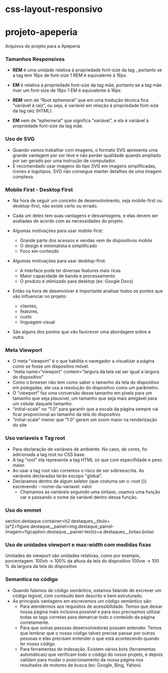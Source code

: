 # css-layout-responsivo

# projeto-apeperia
Arquivos do projeto para a Apeperia

### Tamanhos Responsivos

* **REM** é uma unidade relativa à propriedade font-size da tag <html>, portanto se a tag <html> tem 16px de font-size 1 REM é equivalente à 16px. 
* **EM** é relativa à propriedade font-size da tag mãe, portanto se a tag mãe tiver um font-size de 16px 1 EM é equivalente à 16px.

* **REM** vem de “Root ephemeral” que em uma tradução técnica fica “variável à raiz”, ou seja, é variável em relação à propriedade font-size da tag raiz (HTML). 
* **EM** vem de “ephemeral” que significa “variável”, e ela é variável à propriedade font-size da tag mãe.

### Uso de SVG

* Quando vamos trabalhar com imagens, o formato SVG apresenta uma grande vantagem por ser leve e não perder qualidade quando ampliado por ser
 gerado por uma instrução de computador.
* É recomendado usar imagens do tipo SVG em imagens simplificadas, ícones e logotipos. SVG não consegue manter detalhes de uma imagem complexa.

### Mobile First - Desktop First

* Na hora de seguir um conceito de desenvolvimento, seja mobile-first ou desktop-first, não existe certo ou errado. 
* Cada um deles tem suas vantagens e desvantagens, e elas devem ser avaliadas de acordo com as necessidades do projeto.

* Algumas motivações para usar mobile-first:
   + Grande parte dos acessos e vendas vem de dispositivos mobile
   + O design é minimalista e simplificado
   + Foco em conteúdo
* Algumas motivações para usar desktop-first:
   + A interface pode ter diversas features mais ricas
   + Maior capacidade de banda e processamento
   + O produto é otimizado para desktop (ex: Google Docs)

* Então na hora de desenvolver é importante analisar todos os pontos que vão influenciar no projeto:
   + clientes, 
   + features, 
   + custo
   + linguagem visual
* São alguns dos pontos que vão favorecer uma abordagem sobre a outra.

### Meta Viewport
+ O meta “viewport” é o que habilita o navegador a visualizar a página como se fosse um dispositivo móvel.
+ “meta name=“viewport” content=”largura da tela vai ser igual a largura do dispositivo”
+ Como o browser não tem como saber o tamanho da tela do dispositivo em polegadas, ele usa a resolução do dispositivo como um parâmetro. 
+ O “viewport” faz uma conversão desse tamanho em pixels para um tamanho que seja plausível, um tamanho que seja mais amigável para um celular daquele tamanho. 
+ “initial-scale” no “1.0” para garantir que a escala da página sempre vai ficar proporcional ao tamanho da tela do dispositivo
+ “initial-scale” menor que “1.0” geram um zoom maior na renderização do site

### Uso variaveis e Tag root
* Para declaração de variáveis de ambiente. No caso, de cores, foi adicionada a tag root no CSS base.
* A tag "root" ela representa a tag HTML só que com especifidade e peso maior.
* Ao usar a tag root não corremos o risco de ser sobreescrita. As variáveis declaradas terão escopo "global". 
* Declaramos dentro de algum seletor (que costuma ser o :root {}) escrevendo --nome-da-variavel: valor
   + Chamamos as variáveis seguindo uma sintaxe, usamos uma função var e passando o nome da variável dentro dessa função.
   
### Uso do emmet

section.destaque.container>h2.destaques__titulo+(a*2>figure.destaque__painel>img.destaque_painel-imagem+figcaption.destaque__painel-texto)+a.destaques__botao.botao

### Uso de unidades viewport e max-width com medidas fixas

Unidades de viewport são unidades relativas, como por exemplo, porcentagem.
100vh -> 100% da altura da tela do dispositivo
100vw -> 100 % da largura da tela do dispositivo

### Semantica no código

- Quando falamos de código semântico, estamos falando de escrever um código legível, com conteúdo bem descrito e bem estruturado.
- As principais vantagens em escrevemos um código semântico são:
  + Para atendermos aos requisitos de acessibilidade. Temos que deixar nossa página mais inclusiva possível e para isso precisamos 
    utilizar todas as tags corretas para demarcar todo o conteúdo da página corretamente.
  + Para que outras pessoas desenvolvedoras possam entender. Temos que lembrar que o nosso código talvez precise passar por outras 
    pessoas e elas precisam entender o que está acontecendo quando ler nosso código.
  + Para ferramentas de indexação. Existem vários bots (ferramentas automáticas) que verificam todo o código do nosso projeto, e 
    depois validam para mudar o posicionamento da nossa página nos resultados de motores de busca (ex: Google, Bing, Yahoo).
